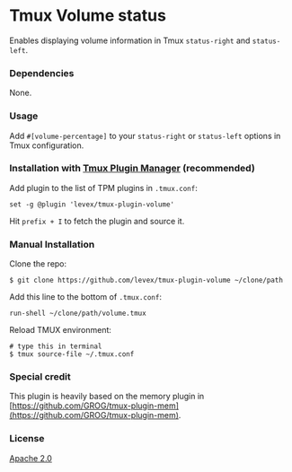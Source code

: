 # Tmux Volume status

Enables displaying volume information in Tmux `status-right` and `status-left`.

### Dependencies

None.

### Usage

Add `#[volume-percentage]` to your `status-right` or `status-left` options in
Tmux configuration.

### Installation with [Tmux Plugin Manager](https://github.com/tmux-plugins/tpm) (recommended)

Add plugin to the list of TPM plugins in `.tmux.conf`:

    set -g @plugin 'levex/tmux-plugin-volume'

Hit `prefix + I` to fetch the plugin and source it.


### Manual Installation

Clone the repo:

    $ git clone https://github.com/levex/tmux-plugin-volume ~/clone/path

Add this line to the bottom of `.tmux.conf`:

    run-shell ~/clone/path/volume.tmux

Reload TMUX environment:

    # type this in terminal
    $ tmux source-file ~/.tmux.conf


### Special credit

This plugin is heavily based on the memory plugin in
[https://github.com/GROG/tmux-plugin-mem](https://github.com/GROG/tmux-plugin-mem).


### License

[Apache 2.0](LICENSE)

